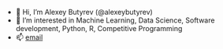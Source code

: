 - 👋 Hi, I’m Alexey Butyrev (@alexeybutyrev)
- 👀 I’m interested in Machine Learning, Data Science, Software development, Python, R, Competitive Programming 
- 📫 [email](butirev@gmail.com)

<!---
alexeybutyrev/alexeybutyrev is a ✨ special ✨ repository because its `README.md` (this file) appears on your GitHub profile.
You can click the Preview link to take a look at your changes.
--->
